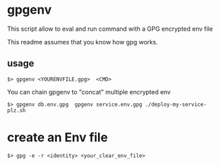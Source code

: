 # gpgenv


This script allow to eval and run command with a GPG encrypted env file

This readme assumes that you know how gpg works.

## usage

    $> gpgenv <YOURENVFILE.gpg>  <CMD>


You can chain gpgenv to "concat" multiple encrypted env

    $> gpgenv db.env.gpg  gpgenv service.env.gpg ./deploy-my-service-plz.sh

# create an Env file

    $> gpg -e -r <identity> <your_clear_env_file>
